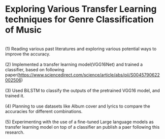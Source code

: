 # Exploring Various Transfer Learning techniques for Genre Classification of Music 

<br> (1) Reading various past literatures and exploring various potential ways to improve the accuracy. </br>
<br> (2) Implemented a transfer learning model(VGG16Net) and trained a classifier, based on following paper(https://www.sciencedirect.com/science/article/abs/pii/S0045790622002506) </br>
<br> (3) Used BiLSTM to classify the outputs of the pretrained VGG16 model, and trained it. </br>
<br> (4) Planning to use datasets like Album cover and lyrics to compare the accuracies for different combinations. </br>
<br> (5) Experimenting with the use of a fine-tuned Large language models as transfer learning model on top of a classifier an publish a paer following this research. </br>
